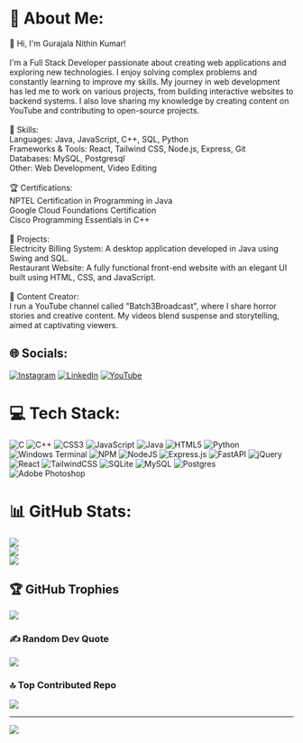 # 💫 About Me:
👋 Hi, I'm Gurajala Nithin Kumar!<br><br>I'm a Full Stack Developer passionate about creating web applications and exploring new technologies. I enjoy solving complex problems and constantly learning to improve my skills. My journey in web development has led me to work on various projects, from building interactive websites to backend systems. I also love sharing my knowledge by creating content on YouTube and contributing to open-source projects.<br><br> 🚀 Skills:<br>  Languages: Java, JavaScript, C++, SQL, Python<br>  Frameworks & Tools: React, Tailwind CSS, Node.js, Express, Git<br>  Databases: MySQL, Postgresql<br>  Other: Web Development, Video Editing<br><br>🏆 Certifications:<br>  NPTEL Certification in Programming in Java<br>  Google Cloud Foundations Certification<br>  Cisco Programming Essentials in C++<br><br> 💼 Projects:<br>Electricity Billing System: A desktop application developed in Java using Swing and SQL.<br>Restaurant Website: A fully functional front-end website with an elegant UI built using HTML, CSS, and JavaScript.<br><br> 🎥 Content Creator:<br>I run a YouTube channel called "Batch3Broadcast", where I share horror stories and creative content. My videos blend suspense and storytelling, aimed at captivating viewers.<br>


## 🌐 Socials:
[![Instagram](https://img.shields.io/badge/Instagram-%23E4405F.svg?logo=Instagram&logoColor=white)](https://instagram.com/nithinkumar_gurajala) [![LinkedIn](https://img.shields.io/badge/LinkedIn-%230077B5.svg?logo=linkedin&logoColor=white)](https://www.linkedin.com/in/nithin-kumar-gurajala-132a3a289/) [![YouTube](https://img.shields.io/badge/YouTube-%23FF0000.svg?logo=YouTube&logoColor=white)](https://youtube.com/@UCK1JtLroIGdiAd_r1lhyiQQ) 

# 💻 Tech Stack:
![C](https://img.shields.io/badge/c-%2300599C.svg?style=for-the-badge&logo=c&logoColor=white) ![C++](https://img.shields.io/badge/c++-%2300599C.svg?style=for-the-badge&logo=c%2B%2B&logoColor=white) ![CSS3](https://img.shields.io/badge/css3-%231572B6.svg?style=for-the-badge&logo=css3&logoColor=white) ![JavaScript](https://img.shields.io/badge/javascript-%23323330.svg?style=for-the-badge&logo=javascript&logoColor=%23F7DF1E) ![Java](https://img.shields.io/badge/java-%23ED8B00.svg?style=for-the-badge&logo=openjdk&logoColor=white) ![HTML5](https://img.shields.io/badge/html5-%23E34F26.svg?style=for-the-badge&logo=html5&logoColor=white) ![Python](https://img.shields.io/badge/python-3670A0?style=for-the-badge&logo=python&logoColor=ffdd54) ![Windows Terminal](https://img.shields.io/badge/Windows%20Terminal-%234D4D4D.svg?style=for-the-badge&logo=windows-terminal&logoColor=white) ![NPM](https://img.shields.io/badge/NPM-%23CB3837.svg?style=for-the-badge&logo=npm&logoColor=white) ![NodeJS](https://img.shields.io/badge/node.js-6DA55F?style=for-the-badge&logo=node.js&logoColor=white) ![Express.js](https://img.shields.io/badge/express.js-%23404d59.svg?style=for-the-badge&logo=express&logoColor=%2361DAFB) ![FastAPI](https://img.shields.io/badge/FastAPI-005571?style=for-the-badge&logo=fastapi) ![jQuery](https://img.shields.io/badge/jquery-%230769AD.svg?style=for-the-badge&logo=jquery&logoColor=white) ![React](https://img.shields.io/badge/react-%2320232a.svg?style=for-the-badge&logo=react&logoColor=%2361DAFB) ![TailwindCSS](https://img.shields.io/badge/tailwindcss-%2338B2AC.svg?style=for-the-badge&logo=tailwind-css&logoColor=white) ![SQLite](https://img.shields.io/badge/sqlite-%2307405e.svg?style=for-the-badge&logo=sqlite&logoColor=white) ![MySQL](https://img.shields.io/badge/mysql-4479A1.svg?style=for-the-badge&logo=mysql&logoColor=white) ![Postgres](https://img.shields.io/badge/postgres-%23316192.svg?style=for-the-badge&logo=postgresql&logoColor=white) ![Adobe Photoshop](https://img.shields.io/badge/adobe%20photoshop-%2331A8FF.svg?style=for-the-badge&logo=adobe%20photoshop&logoColor=white)
# 📊 GitHub Stats:
![](https://github-readme-stats.vercel.app/api?username=Nithinkumar92&theme=dark&hide_border=false&include_all_commits=false&count_private=false)<br/>
![](https://github-readme-streak-stats.herokuapp.com/?user=Nithinkumar92&theme=dark&hide_border=false)<br/>
![](https://github-readme-stats.vercel.app/api/top-langs/?username=Nithinkumar92&theme=dark&hide_border=false&include_all_commits=false&count_private=false&layout=compact)

## 🏆 GitHub Trophies
![](https://github-profile-trophy.vercel.app/?username=Nithinkumar92&theme=radical&no-frame=false&no-bg=true&margin-w=4)

### ✍️ Random Dev Quote
![](https://quotes-github-readme.vercel.app/api?type=horizontal&theme=radical)

### 🔝 Top Contributed Repo
![](https://github-contributor-stats.vercel.app/api?username=Nithinkumar92&limit=5&theme=dark&combine_all_yearly_contributions=true)

---
[![](https://visitcount.itsvg.in/api?id=Nithinkumar92&icon=0&color=0)](https://visitcount.itsvg.in)

<!-- Proudly created with GPRM ( https://gprm.itsvg.in ) -->
